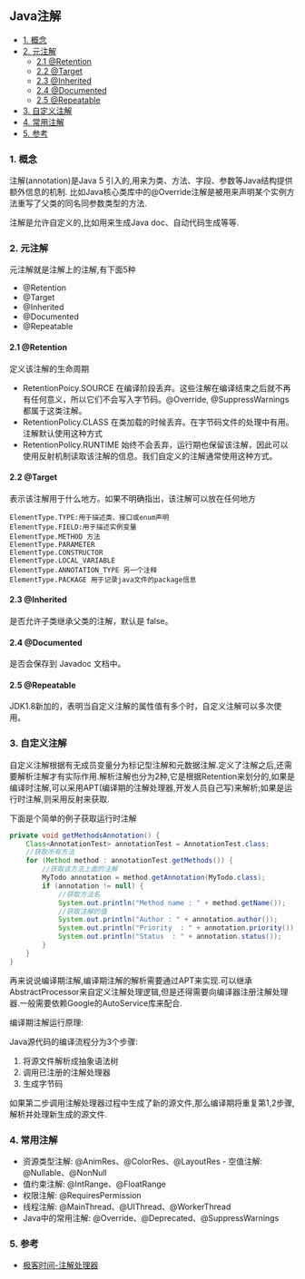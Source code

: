 Java注解
---

- [1. 概念](#head1)
- [2. 元注解](#head2)
	- [2.1 @Retention](#head3)
	- [2.2 @Target](#head4)
	- [2.3 @Inherited](#head5)
	- [2.4 @Documented](#head6)
	- [2.5 @Repeatable](#head7)
- [3. 自定义注解](#head8)
- [4. 常用注解](#head9)
- [5. 参考](#head10)

### <span id="head1">1. 概念</span>

注解(annotation)是Java 5 引入的,用来为类、方法、字段、参数等Java结构提供额外信息的机制. 比如Java核心类库中的@Override注解是被用来声明某个实例方法重写了父类的同名同参数类型的方法.

注解是允许自定义的,比如用来生成Java doc、自动代码生成等等.

### <span id="head2">2. 元注解</span>

元注解就是注解上的注解,有下面5种

- @Retention
- @Target
- @Inherited
- @Documented
- @Repeatable

#### <span id="head3">2.1 @Retention</span>

定义该注解的生命周期

- RetentionPoicy.SOURCE 在编译阶段丢弃。这些注解在编译结束之后就不再有任何意义，所以它们不会写入字节码。@Override, @SuppressWarnings都属于这类注解。
- RetentionPolicy.CLASS 在类加载的时候丢弃。在字节码文件的处理中有用。注解默认使用这种方式
- RetentionPolicy.RUNTIME 始终不会丢弃，运行期也保留该注解，因此可以使用反射机制读取该注解的信息。我们自定义的注解通常使用这种方式。

#### <span id="head4">2.2 @Target</span>

表示该注解用于什么地方。如果不明确指出，该注解可以放在任何地方

```
ElementType.TYPE:用于描述类、接口或enum声明
ElementType.FIELD:用于描述实例变量
ElementType.METHOD 方法
ElementType.PARAMETER
ElementType.CONSTRUCTOR
ElementType.LOCAL_VARIABLE
ElementType.ANNOTATION_TYPE 另一个注释
ElementType.PACKAGE 用于记录java文件的package信息
```

#### <span id="head5">2.3 @Inherited</span>

是否允许子类继承父类的注解，默认是 false。

#### <span id="head6">2.4 @Documented</span>

是否会保存到 Javadoc 文档中。

#### <span id="head7">2.5 @Repeatable</span>

JDK1.8新加的，表明当自定义注解的属性值有多个时，自定义注解可以多次使用。

### <span id="head8">3. 自定义注解</span>

自定义注解根据有无成员变量分为标记型注解和元数据注解.定义了注解之后,还需要解析注解才有实际作用.解析注解也分为2种,它是根据Retention来划分的,如果是编译时注解,可以采用APT(编译期的注解处理器,开发人员自己写)来解析;如果是运行时注解,则采用反射来获取.

下面是个简单的例子获取运行时注解

```java
private void getMethodsAnnotation() {
    Class<AnnotationTest> annotationTest = AnnotationTest.class;
    //获取所有方法
    for (Method method : annotationTest.getMethods()) {
        //获取该方法上面的注解
        MyTodo annotation = method.getAnnotation(MyTodo.class);
        if (annotation != null) {
            //获取方法名
            System.out.println("Method name : " + method.getName());
            //获取注解的值
            System.out.println("Author : " + annotation.author());
            System.out.println("Priority  : " + annotation.priority());
            System.out.println("Status  : " + annotation.status());
        }
    }
}
```

再来说说编译期注解,编译期注解的解析需要通过APT来实现.可以继承AbstractProcessor来自定义注解处理逻辑,但是还得需要向编译器注册注解处理器.一般需要依赖Google的AutoService库来配合.

编译期注解运行原理:

Java源代码的编译流程分为3个步骤:

1. 将源文件解析成抽象语法树
2. 调用已注册的注解处理器
3. 生成字节码

如果第二步调用注解处理器过程中生成了新的源文件,那么编译期将重复第1,2步骤,解析并处理新生成的源文件.

### <span id="head9">4. 常用注解</span>

- 资源类型注解: @AnimRes、@ColorRes、@LayoutRes - 空值注解: @Nullable、@NonNull
- 值约束注解:  @IntRange、@FloatRange
- 权限注解: @RequiresPermission
- 线程注解: @MainThread、@UIThread、@WorkerThread 
- Java中的常用注解: @Override、@Deprecated、@SuppressWarnings

### <span id="head10">5. 参考</span>

- [极客时间-注解处理器](https://time.geekbang.org/column/article/40189)
